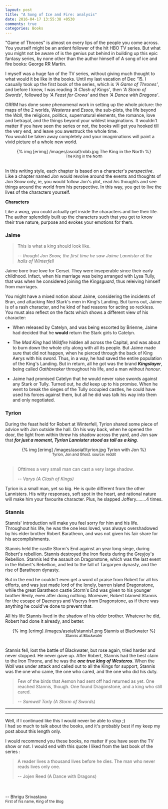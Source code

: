 ```yaml
---
layout: post
title: "A Song of Ice and Fire: analysis"
date: 2016-04-17 13:55:38 +0530
comments: true
categories: Books
---
```

"Game of Thrones" is almost on every lips of the people you come across. You yourself might be an ardent follower of the hit HBO TV series. But what you might not be aware of is the genius put behind in building up this epic fantasy series, by none other than the author himself of A song of ice and fire books: George RR Martin. <!--more-->

I myself was a huge fan of the TV series, without giving much thought to what would it be like in the books. Until my last vacation of Dec '15. I casually took up the first book of the series, which is *'A Game of Thrones'*, and before I knew, I was reading *'A Clash of Kings'*, then *'A Storm of Swords'*, followed by *'A Feast for Crows'* and then *'A Dance with Dragons'*. 

GRRM has done some phenomenal work in setting up the whole picture: the maps of the 2 worlds, *Westeros* and *Essos*, the sub-plots, the life beyond the *Wall*, the religions, politics, supernatural elements, the romance, love and betrayal, and the things beyond your wildest imaginations. It wouldn't matter if you have seen the series or not, the books will get you hooked till the very end, and leave you awestruck the whole time.<br>
You would be taken away completely and your imagninations will paint a vivid picture of a whole new world.

<center>
	{% img [erimg] /images/asoiaf/robb.jpg The King in the North %}
</center>
<center><small>The King in the North</small></center><br>

In this writing style, each chapter is based on a character's *perspective*. Like a chapter named *Jon* would revolve around the events and thoughts of Jon Snow only, ie, you would follow Jon's plot, read *his* thoughts and see things around the world from his perspective. In this way, you get to live the lives of the characters yourself.


__Characters__

Like a *warg*, you could actually get inside the characters and live their life. The author splendidly built up the characters such that you get to know their true nature, purpose and evokes your emotions for them.

### Jaime
> This is what a king should look like.
>
> -- <cite>thought Jon Snow, the first time he saw Jaime Lannister at the halls of Winterfell</cite>

Jaime bore true love for Cersei. They were inseperable since their early childhood. Infact, when his marriage was being arranged with Lysa Tully, that was when he considered joining the *Kingsguard*, thus releiving himself from marriages.

You might have a mixed notion about Jaime, considering the incidents of Bran, and attacking Ned Stark's men in King's Landing. But turns out, Jaime is of a rash character, and he kind of had reasons for acting so reckless. You must also reflect on the facts which shows a different view of his character:

* When released by Catelyn, and was being escorted by Brienne, Jaime had decided that he __would__ return the Stark girls to Catelyn.

* The *Mad King* had *Wildfire* hidden all across the Capital, and was about to burn down the whole city along with all its people. But Jaime made sure that did not happen, when he pierced through the back of King Aerys with his sword. Thus, in a way, he had saved the entire population of the King's Landing. But in return, all he got was the brand __*Kingslayer*__, being called *Oathbreaker* throughout his life, and a man without *honour*.

* Jaime had promised Catelyn that he would never raise swords against any Stark or Tully. Turned out, he *did* keep up to his promise. When he went to break the sieges of the Tully occupied castles, he could have used his forces against them, but all he did was talk his way into them and only negotiated.


### Tyrion
During the feast held for Robert at Winterfell, Tyrion shared some piece of advice with Jon outside the hall. On his way back, when he opened the door, the light from within threw his shadow across the yard, and Jon saw that __*for just a moment, Tyrion Lannister stood as tall as a king*__.

<center>
	{% img [erimg] /images/asoiaf/tyrion.jpg Tyrion with Jon %}
</center>
<center>
	<small>Tyrion, Jon and Ghost. source: reddit</small>
</center>
<br>

> Ofttimes a very small man can cast a very large shadow.
>
> <cite>-- Varys (A Clash of Kings)</cite>

Tyrion is a small man, yet so big. He is quite different from the other Lannisters. His witty responses, soft spot in the heart, and rational nature will make him your favourite character. Plus, he slapped Joffery........4 times.


### Stannis
Stannis' introduction will make you feel sorry for him and his life. Throughout his life, he was the one less loved, was always overshadowed by his elder brother Robert Baratheon, and was not given his fair share for his accomplishments. 

Stannis held the castle Storm's End against an year long siege, during Robert's rebellion. Stannis destroyed the Iron fleets during the Greyjoy's Rebellion. Stannis led the assault on Dragonstone, which was the last event in the Robert's Rebellion, and led to the fall of Targaryen dynasty, and the rise of Baratheon dynasty.

But in the end he couldn't even get a word of praise from Robert for all his efforts, and was just made lord of the lonely, barren island Dragonstone, while the great Baratheon castle Storm's End was given to his younger brother Renly, even after doing nothing. Moreover, Robert blamed Stannis for the escape of Daenerys and Viserys from Dragonstone, as if there was anything he could've done to prevent that.

All his life Stannis lived in the shadow of his older brother. Whatever he did, Robert had done it already, and better.

<center>
	{% img [erimg] /images/asoiaf/stannis1.png Stannis at Blackwater %}
</center>
<center><small>Stannis at Blackwater</small></center>
<br>

Stannis fell, lost the battle of Blackwater, but rose again, tried harder and never stopped. He never gave up. After Robert, Stannis had the best claim to the Iron Throne, and he was the __*one true king of Westeros*__. When the *Wall* was under attack and called out to all the Kings for support, Stannis was the one who came, the one who cared, and the one who did his duty.



> Few of the birds that Aemon had sent off had returned as yet. One reached Stannis, though. One found Dragonstone, and a king who still cared.
>
> <cite> -- Samwell Tarly (A Storm of Swords)

<hr>
<hr>

Well, if I continued like this I would never be able to stop ;) <br>
I had so much to talk about the books, and it's probably best if my keep my post about this length only.

I would recommend you these books, no matter if you have seen the TV show or not. I would end with this quote I liked from the last book of the series :

> A reader lives a thousand lives before he dies. The man who never reads lives only one.
>
> -- Jojen Reed (A Dance with Dragons) 

<br>
<br>
-- Bhrigu Srivastava <br>
<small>First of his name, King of the Blog</small>